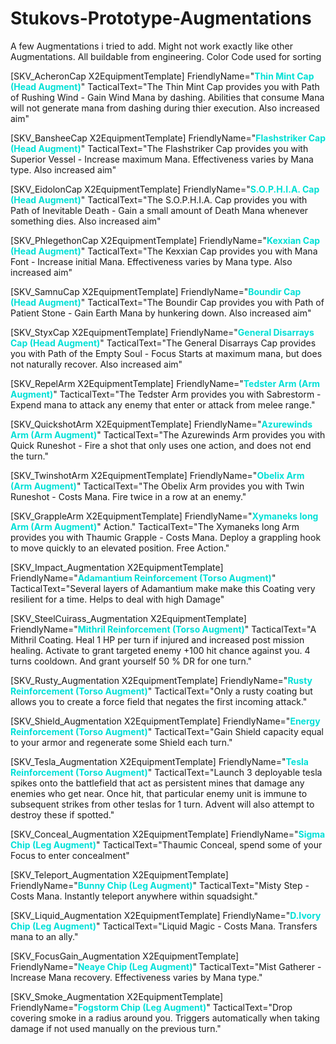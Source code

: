 # Stukovs-Prototype-Augmentations
A few Augmentations i tried to add. Might not work exactly like other Augmentations. All buildable from engineering. Color Code used for sorting

[SKV_AcheronCap X2EquipmentTemplate]
FriendlyName="<font color='#00e0d5'><b>Thin Mint Cap (Head Augment)</b></font>"
TacticalText="The Thin Mint Cap provides you with Path of Rushing Wind - Gain Wind Mana by dashing. Abilities that consume Mana will not generate mana from dashing during thier execution. Also increased aim"

[SKV_BansheeCap X2EquipmentTemplate]
FriendlyName="<font color='#00e0d5'><b>Flashstriker Cap (Head Augment)</b></font>"
TacticalText="The Flashstriker Cap provides you with Superior Vessel - Increase maximum Mana. Effectiveness varies by Mana type. Also increased aim"

[SKV_EidolonCap X2EquipmentTemplate]
FriendlyName="<font color='#00e0d5'><b>S.O.P.H.I.A. Cap (Head Augment)</b></font>"
TacticalText="The S.O.P.H.I.A. Cap provides you with Path of Inevitable Death -  Gain a small amount of Death Mana whenever something dies. Also increased aim"

[SKV_PhlegethonCap X2EquipmentTemplate]
FriendlyName="<font color='#00e0d5'><b>Kexxian Cap (Head Augment)</b></font>"
TacticalText="The Kexxian Cap provides you with Mana Font - Increase initial Mana. Effectiveness varies by Mana type. Also increased aim"

[SKV_SamnuCap X2EquipmentTemplate]
FriendlyName="<font color='#00e0d5'><b>Boundir Cap (Head Augment)</b></font>"
TacticalText="The Boundir Cap provides you with Path of Patient Stone - Gain Earth Mana by hunkering down. Also increased aim"

[SKV_StyxCap X2EquipmentTemplate]
FriendlyName="<font color='#00e0d5'><b>General Disarrays Cap (Head Augment)</b></font>"
TacticalText="The General Disarrays Cap provides you with Path of the Empty Soul - Focus Starts at maximum mana, but does not naturally recover. Also increased aim"

[SKV_RepelArm X2EquipmentTemplate]
FriendlyName="<font color='#00e0d6'><b>Tedster Arm (Arm Augment)</b></font>"
TacticalText="The Tedster Arm provides you with Sabrestorm - Expend mana to attack any enemy that enter or attack from melee range."

[SKV_QuickshotArm X2EquipmentTemplate]
FriendlyName="<font color='#00e0d6'><b>Azurewinds Arm (Arm Augment)</b></font>"
TacticalText="The Azurewinds Arm provides you with Quick Runeshot - Fire a shot that only uses one action, and does not end the turn."

[SKV_TwinshotArm X2EquipmentTemplate]
FriendlyName="<font color='#00e0d6'><b>Obelix Arm (Arm Augment)</b></font>"
TacticalText="The Obelix Arm provides you with Twin Runeshot - Costs Mana. Fire twice in a row at an enemy."

[SKV_GrappleArm X2EquipmentTemplate]
FriendlyName="<font color='#00e0d6'><b>Xymaneks long Arm (Arm Augment)</b></font>"
Action."
TacticalText="The Xymaneks long Arm provides you with Thaumic Grapple - Costs Mana. Deploy a grappling hook to move quickly to an elevated position. Free Action."

[SKV_Impact_Augmentation X2EquipmentTemplate]
FriendlyName="<font color='#00e0d7'><b>Adamantium Reinforcement (Torso Augment)</b></font>"
TacticalText="Several layers of Adamantium make make this Coating very resilient for a time. Helps to deal with high Damage"

[SKV_SteelCuirass_Augmentation X2EquipmentTemplate]
FriendlyName="<font color='#00e0d7'><b>Mithril Reinforcement (Torso Augment)</b></font>"
TacticalText="A Mithril Coating. Heal 1 HP per turn if injured and increased post mission healing. Activate to grant targeted enemy +100 hit chance against you. 4 turns cooldown. And grant yourself 50 % DR for one turn."

[SKV_Rusty_Augmentation X2EquipmentTemplate]
FriendlyName="<font color='#00e0d7'><b>Rusty Reinforcement (Torso Augment)</b></font>"
TacticalText="Only a rusty coating but allows you to create a force field that negates the first incoming attack."

[SKV_Shield_Augmentation X2EquipmentTemplate]
FriendlyName="<font color='#00e0d7'><b>Energy Reinforcement (Torso Augment)</b></font>"
TacticalText="Gain Shield capacity equal to your armor and regenerate some Shield each turn."

[SKV_Tesla_Augmentation X2EquipmentTemplate]
FriendlyName="<font color='#00e0d7'><b>Tesla Reinforcement (Torso Augment)</b></font>"
TacticalText="Launch 3 deployable tesla spikes onto the battlefield that act as persistent mines that damage any enemies who get near. Once hit, that particular enemy unit is immune to subsequent strikes from other teslas for 1 turn. Advent will also attempt to destroy these if spotted."

[SKV_Conceal_Augmentation X2EquipmentTemplate]
FriendlyName="<font color='#00e0d8'><b>Sigma Chip (Leg Augment)</b></font>"
TacticalText="Thaumic Conceal, spend some of your Focus to enter concealment"

[SKV_Teleport_Augmentation X2EquipmentTemplate]
FriendlyName="<font color='#00e0d8'><b>Bunny Chip (Leg Augment)</b></font>"
TacticalText="Misty Step - Costs Mana. Instantly teleport anywhere within squadsight."

[SKV_Liquid_Augmentation X2EquipmentTemplate]
FriendlyName="<font color='#00e0d8'><b>D.Ivory Chip (Leg Augment)</b></font>"
TacticalText="Liquid Magic - Costs Mana. Transfers mana to an ally."

[SKV_FocusGain_Augmentation X2EquipmentTemplate]
FriendlyName="<font color='#00e0d8'><b>Neaye Chip (Leg Augment)</b></font>"
TacticalText="Mist Gatherer - Increase Mana recovery. Effectiveness varies by Mana type."

[SKV_Smoke_Augmentation X2EquipmentTemplate]
FriendlyName="<font color='#00e0d8'><b>Fogstorm Chip (Leg Augment)</b></font>"
TacticalText="Drop covering smoke in a radius around you. Triggers automatically when taking damage if not used manually on the previous turn."
